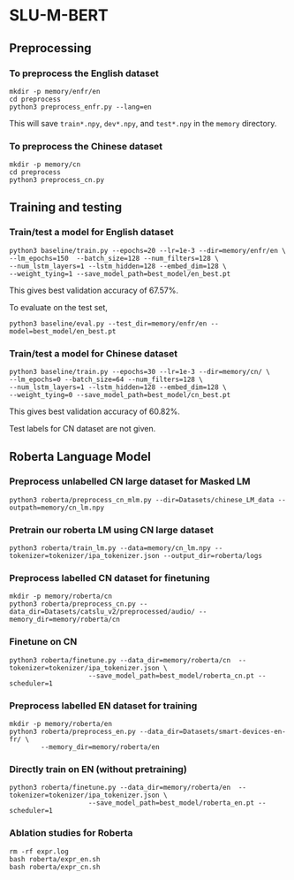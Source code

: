 # SLU-M-BERT

## Preprocessing

### To preprocess the English dataset

```
mkdir -p memory/enfr/en
cd preprocess
python3 preprocess_enfr.py --lang=en
```
This will save `train*.npy`, `dev*.npy`, and `test*.npy` 
in the `memory` directory.

### To preprocess the Chinese dataset

```
mkdir -p memory/cn
cd preprocess
python3 preprocess_cn.py
```



## Training and testing

### Train/test a model for English dataset

```
python3 baseline/train.py --epochs=20 --lr=1e-3 --dir=memory/enfr/en \
--lm_epochs=150  --batch_size=128 --num_filters=128 \
--num_lstm_layers=1 --lstm_hidden=128 --embed_dim=128 \
--weight_tying=1 --save_model_path=best_model/en_best.pt
```

This gives best validation accuracy of 67.57%.

To evaluate on the test set,

```
python3 baseline/eval.py --test_dir=memory/enfr/en --model=best_model/en_best.pt
```


### Train/test a model for Chinese dataset

```
python3 baseline/train.py --epochs=30 --lr=1e-3 --dir=memory/cn/ \
--lm_epochs=0 --batch_size=64 --num_filters=128 \
--num_lstm_layers=1 --lstm_hidden=128 --embed_dim=128 \
--weight_tying=0 --save_model_path=best_model/cn_best.pt
```

This gives best validation accuracy of 60.82%.

Test labels for CN dataset are not given.




## Roberta Language Model

### Preprocess unlabelled CN large dataset for Masked LM

```
python3 roberta/preprocess_cn_mlm.py --dir=Datasets/chinese_LM_data --outpath=memory/cn_lm.npy
```

### Pretrain our roberta LM using CN large dataset

```
python3 roberta/train_lm.py --data=memory/cn_lm.npy --tokenizer=tokenizer/ipa_tokenizer.json --output_dir=roberta/logs
```

### Preprocess labelled CN dataset for finetuning

```
mkdir -p memory/roberta/cn
python3 roberta/preprocess_cn.py --data_dir=Datasets/catslu_v2/preprocessed/audio/ --memory_dir=memory/roberta/cn
```

### Finetune on CN

```
python3 roberta/finetune.py --data_dir=memory/roberta/cn  --tokenizer=tokenizer/ipa_tokenizer.json \
                    --save_model_path=best_model/roberta_cn.pt --scheduler=1
```



### Preprocess labelled EN dataset for training

```
mkdir -p memory/roberta/en
python3 roberta/preprocess_en.py --data_dir=Datasets/smart-devices-en-fr/ \
        --memory_dir=memory/roberta/en
```

### Directly train on EN (without pretraining)

```
python3 roberta/finetune.py --data_dir=memory/roberta/en  --tokenizer=tokenizer/ipa_tokenizer.json \
                    --save_model_path=best_model/roberta_en.pt --scheduler=1
```


### Ablation studies for Roberta

```
rm -rf expr.log
bash roberta/expr_en.sh
bash roberta/expr_cn.sh
```

